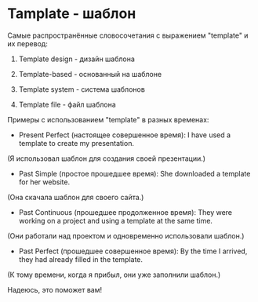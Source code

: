 # Tamplate - шаблон

Самые распространённые словосочетания с выражением "template" и их перевод:

1. Template design - дизайн шаблона

1. Template-based - основанный на шаблоне

1. Template system - система шаблонов

1. Template file - файл шаблона

Примеры с использованием "template" в разных временах:

- Present Perfect (настоящее совершенное время): I have used a template to create my presentation.

(Я использовал шаблон для создания своей презентации.)

- Past Simple (простое прошедшее время): She downloaded a template for her website.

(Она скачала шаблон для своего сайта.)

- Past Continuous (прошедшее продолженное время): They were working on a project and using a template at the same time.

(Они работали над проектом и одновременно использовали шаблон.)

- Past Perfect (прошедшее совершенное время): By the time I arrived, they had already filled in the template.

(К тому времени, когда я прибыл, они уже заполнили шаблон.)

Надеюсь, это поможет вам!
